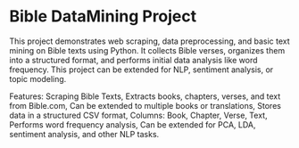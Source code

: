 # Bible DataMining Project
This project demonstrates web scraping, data preprocessing, and basic text mining on Bible texts using Python. It collects Bible verses, organizes them into a structured format, and performs initial data analysis like word frequency. This project can be extended for NLP, sentiment analysis, or topic modeling.

Features:
Scraping Bible Texts, Extracts books, chapters, verses, and text from Bible.com, Can be extended to multiple books or translations, Stores data in a structured CSV format, Columns: Book, Chapter, Verse, Text, Performs word frequency analysis, Can be extended for PCA, LDA, sentiment analysis, and other NLP tasks.
